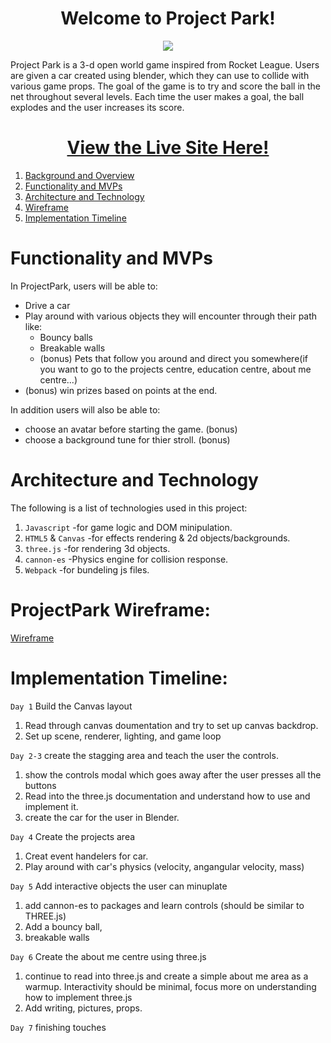 # <div align='center'>Welcome to Project Park!</div>

<div align='center'><img src='https://user-images.githubusercontent.com/75297616/126233500-84cd2407-b0c5-42ad-92a9-7183cdd81b80.gif' /></div>

Project Park is a 3-d open world game inspired from Rocket League. Users are given a car created using blender, which they can use to collide with various game props. The goal of the game is to try and score the ball in the net throughout several levels. Each time the user makes a goal, the ball explodes and the user increases its score.

<h1 align="center" ><a href='https://jas-singh-code.github.io/ProjectPark2/'>
  View the Live Site Here! </a>
</h1>

<!-- # [View the Live Site Here!](https://jas-singh-code.github.io/ProjectPark2/) -->

1. [Background and Overview](https://github.com/jas-singh-code/ProjectPark2/wiki/Background-and-Overview) 
2. [Functionality and MVPs](https://github.com/jas-singh-code/ProjectPark2/wiki/Functionality-and-MVPs)
3. [Architecture and Technology](https://github.com/jas-singh-code/ProjectPark2/wiki/Architecture-and-Technology)
4. [Wireframe](https://wireframe.cc/pro/pp/f694d0636428749)
5. [Implementation Timeline](https://github.com/jas-singh-code/ProjectPark/wiki/Implementation-Timeline)



# Functionality and MVPs

In ProjectPark, users will be able to:
* Drive a car
* Play around with various objects they will encounter through their path like:
   * Bouncy balls
   * Breakable walls
   * (bonus) Pets that follow you around and direct you somewhere(if you want to go to the projects centre, education centre, about me centre...)
* (bonus) win prizes based on points at the end.

In addition users will also be able to:
* choose an avatar before starting the game. (bonus)
* choose a background tune for thier stroll. (bonus)


# Architecture and Technology

The following is a list of technologies used in this project:
1. `Javascript`       -for game logic and DOM minipulation.
2. `HTML5` & `Canvas` -for effects rendering & 2d objects/backgrounds.
3. `three.js`         -for rendering 3d objects.
4. `cannon-es`        -Physics engine for collision response.
5. `Webpack`          -for bundeling js files.

# ProjectPark Wireframe:

[Wireframe](https://wireframe.cc/pro/pp/f694d0636428749)


# Implementation Timeline:

`Day 1` Build the Canvas layout
1. Read through canvas doumentation and try to set up canvas backdrop.
2. Set up scene, renderer, lighting, and game loop

`Day 2-3` create the stagging area and teach the user the controls.
1. show the controls modal which goes away after the user presses all the buttons
2. Read into the three.js documentation and understand how to use and implement it.
3. create the car for the user in Blender.

`Day 4` Create the projects area
1. Creat event handelers for car.
2. Play around with car's physics (velocity, angangular velocity, mass)

`Day 5` Add interactive objects the user can minuplate
1. add cannon-es to packages and learn controls (should be similar to THREE.js)
2. Add a bouncy ball, 
3. breakable walls

`Day 6` Create the about me centre using three.js
1. continue to read into three.js and create a simple about me area as a warmup. Interactivity should be minimal, focus more on understanding how to implement three.js
2. Add writing, pictures, props.

`Day 7` finishing touches
